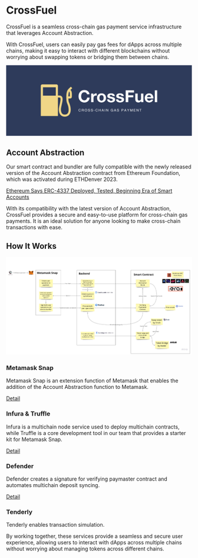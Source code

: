 # CrossFuel

CrossFuel is a seamless cross-chain gas payment service infrastructure that leverages Account Abstraction.

With CrossFuel, users can easily pay gas fees for dApps across multiple chains, making it easy to interact with different blockchains without worrying about swapping tokens or bridging them between chains.

![banner](./docs/banner.png)

## Account Abstraction

Our smart contract and bundler are fully compatible with the newly released version of the Account Abstraction contract from Ethereum Foundation, which was activated during ETHDenver 2023.

[Ethereum Says ERC-4337 Deployed, Tested, Beginning Era of Smart Accounts](https://www.coindesk.com/tech/2023/03/01/ethereum-activates-account-abstraction-touted-by-founder-buterin-as-key-advance/)

With its compatibility with the latest version of Account Abstraction, CrossFuel provides a secure and easy-to-use platform for cross-chain gas payments. It is an ideal solution for anyone looking to make cross-chain transactions with ease.

## How It Works

![how-it-works](./docs/how-it-works.jpg)

### Metamask Snap

Metamask Snap is an extension function of Metamask that enables the addition of the Account Abstraction function to Metamask.

[Detail](https://github.com/taijusanagi/2023-eth-denver-submission/blob/main/docs/metamask-snap.md)

### Infura & Truffle

Infura is a multichain node service used to deploy multichain contracts, while Truffle is a core development tool in our team that provides a starter kit for Metamask Snap.

[Detail](https://github.com/taijusanagi/2023-eth-denver-submission/blob/main/docs/infura-truffle.md)

### Defender

Defender creates a signature for verifying paymaster contract and automates multichain deposit syncing.

[Detail](https://github.com/taijusanagi/2023-eth-denver-submission/blob/main/docs/defender.md)

### Tenderly

Tenderly enables transaction simulation.

By working together, these services provide a seamless and secure user experience, allowing users to interact with dApps across multiple chains without worrying about managing tokens across different chains.

